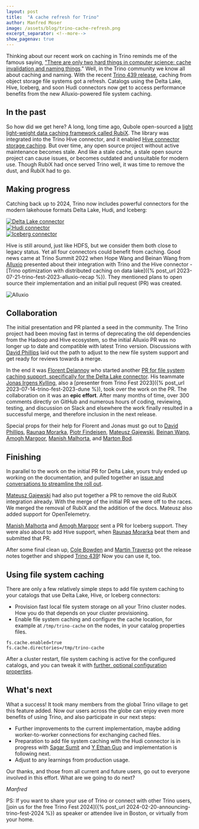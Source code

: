 ```yaml
---
layout: post
title:  "A cache refresh for Trino"
author: Manfred Moser
image: /assets/blog/trino-cache-refresh.png
excerpt_separator: <!--more-->
show_pagenav: true
---
```


Thinking about our recent work on caching in Trino reminds me of the famous
saying, ["There are only two hard things in computer science: cache invalidation
and naming things](https://www.karlton.org/2017/12/naming-things-hard/)." Well,
in the Trino community we know all about caching and naming. With the recent
[Trino 439 release]({{site.url}}/docs/current/release/release-439.html), caching
from object storage file systems got a refresh. Catalogs using the Delta Lake,
Hive, Iceberg, and soon Hudi connectors now get to access performance benefits
from the new Alluxio-powered file system caching.

<!--more-->

## In the past

So how did we get here? A long, long time ago, Qubole open-sourced a [light
light-weight data caching framework called
RubiX](https://github.com/qubole/rubix). The library was integrated into the
Trino Hive connector, and it enabled [Hive connector storage
caching]({{site.url}}/docs/438/connector/hive-caching.html). But over time, any
open source project without active maintenance becomes stale. And like a stale
cache, a stale open source project can cause issues, or becomes outdated and
unsuitable for modern use. Though RubiX had once served Trino well, it was time
to remove the dust, and RubiX had to go.

## Making progress

Catching back up to 2024, Trino now includes powerful connectors for the modern
lakehouse formats Delta Lake, Hudi, and Iceberg:

<div class="container">
  <div class="row">
    <div class="col-sm">
      <a href="{{site.url}}/docs/current/connector/delta-lake.html" target="_blank">
        <img src="{{site.url}}/assets/images/logos/delta-lake.png" title="Delta Lake connector">
      </a>
    </div>
    <div class="col-sm">
      <a href="{{site.url}}/docs/current/connector/hudi.html" target="_blank">
        <img src="{{site.url}}/assets/images/logos/apache-hudi.png" title="Hudi connector">
      </a>
    </div>
    <div class="col-sm">
      <a href="{{site.url}}/docs/current/connector/iceberg.html" target="_blank">
        <img src="{{site.url}}/assets/images/logos/apache-iceberg.png" title="Iceberg connector">
      </a>
    </div>
  </div>
</div>

Hive is still around, just like HDFS, but we consider them both close to legacy
status. Yet all four connectors could benefit from caching. Good news came at
Trino Summit 2022 when Hope Wang and Beinan Wang from
[Alluxio]({{site.url}}/ecosystem/add-on.html#alluxio) presented about their
integration with Trino and the Hive connector - [Trino optimization with
distributed caching on data lake]({% post_url
2023-07-21-trino-fest-2023-alluxio-recap %}). They mentioned plans to open
source their implementation and an initial pull request (PR) was created.

<div class="container">
  <div class="row">
    <div class="col-sm"></div>
    <div class="col-sm">
      <img src="{{site.url}}/assets/images/logos/alluxio.png" title="Alluxio">
    </div>
    <div class="col-sm"></div>
  </div>
</div>

## Collaboration

The initial presentation and PR planted a seed in the community. The Trino
project had been moving fast in terms of deprecating the old dependencies from
the Hadoop and Hive ecosystem, so the initial Alluxio PR was no longer up to
date and compatible with latest Trino version. Discussions with [David
Phillips](https://github.com/electrum) laid out the path to adjust to the new
file system support and get ready for reviews towards a merge.

In the end it was [Florent Delannoy](https://github.com/pluies) who started
another [PR for file system caching support, specifically for the Delta Lake
connector](https://github.com/trinodb/trino/pull/18719). His teammate [Jonas
Irgens Kylling](https://github.com/jkylling), also a [presenter from Trino Fest
2023]({% post_url 2023-07-14-trino-fest-2023-dune %}), took over the work on the
PR. The collaboration on it was an **epic effort**. After many months of time,
over 300 comments directly on GitHub and numerous hours of coding, reviewing,
testing, and discussion on Slack and elsewhere the work finally resulted in a
successful merge, and therefore inclusion in the next release.

Special props for their help for Florent and Jonas must go out to [David
Phillips](https://github.com/electrum), [Raunaq
Morarka](https://github.com/raunaqmorarka), [Piotr
Findeisen](https://github.com/findepi), [Mateusz
Gajewski](https://github.com/wendigo), [Beinan Wang](https://github.com/beinan),
[Amogh Margoor](https://github.com/amoghmargoor), [Manish
Malhorta](https://github.com/osscm), and [Marton
Bod](https://github.com/marton-bod).

## Finishing

In parallel to the work on the initial PR for Delta Lake, yours truly ended up
working on the documentation, and pulled together an [issue and conversations to
streamline the roll out](https://github.com/trinodb/trino/issues/20550).

[Mateusz Gajewski](https://github.com/wendigo) had also put together a PR to
remove the old RubiX integration already. With the merge of the initial PR we
were off to the races. We merged the removal of RubiX and the addition of the
docs. Mateusz also added support for OpenTelemetry.

[Manish Malhorta](https://github.com/osscm) and [Amogh
Margoor](https://github.com/amoghmargoor) sent a PR for Iceberg support. They
were also about to add Hive support, when [Raunaq
Morarka](https://github.com/raunaqmorarka) beat them and submitted that PR.

After some final clean up, [Cole Bowden](https://github.com/colebow) and [Martin
Traverso](https://github.com/martint) got the release notes together and shipped
[Trino 439]({{site.url}}/docs/current/release/release-438.html)! Now you can use
it, too.

## Using file system caching

There are only a few relatively simple steps to add file system caching to your
catalogs that use Delta Lake, Hive, or Iceberg connectors:

* Provision fast local file system storage on all your Trino cluster nodes. How
  you do that depends on your cluster provisioning.
* Enable file system caching and configure the cache location, for example at
  `/tmp/trino-cache` on the nodes, in your catalog properties files.

```
fs.cache.enabled=true
fs.cache.directories=/tmp/trino-cache
```

After a cluster restart, file system caching is active for the configured
catalogs, and you can tweak it with [further, optional configuration
properties]({{site.url}}/docs/current/object-storage/file-system-cache.html).

## What's next

What a success! It took many members from the global Trino village to get this
feature added. Now our users across the globe can enjoy even more benefits of
using Trino, and also participate in our next steps:

* Further improvements to the current implementation, maybe adding
  worker-to-worker connections for exchanging cached files.
* Preparation to add file system caching with the Hudi connector is in progress
  with [Sagar Sumit](https://github.com/codope) and [Y Ethan
  Guo](https://github.com/yihua) and implementation is following next.
* Adjust to any learnings from production usage.

Our thanks, and those from all current and future users, go out to everyone
involved in this effort. What are we going to do next?

*Manfred*

PS: If you want to share your use of Trino or connect with other Trino users,
[join us for the free Trino Fest 2024]({% post_url
2024-02-20-announcing-trino-fest-2024 %}) as speaker or attendee live in Boston,
or virtually from your home.
